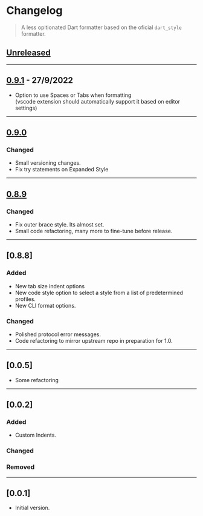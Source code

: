 # Changelog
>A less opitionated Dart formatter based on the oficial `dart_style` formatter.

## [Unreleased]


----
## [0.9.1] - 27/9/2022
- Option to use Spaces or Tabs when formatting<br> (vscode extension should automatically support it based on editor settings)

----
## [0.9.0]
### Changed
- Small versioning changes.
- Fix try statements on Expanded Style

----
## [0.8.9]
### Changed
- Fix outer brace style. Its almost set.
- Small code refactoring, many more to fine-tune before release.

----
## [0.8.8]
### Added
- New tab size indent options
- New code style option to select a style from a list of predetermined profiles.
- New CLI format options.

### Changed
- Polished protocol error messages.
- Code refactoring to mirror upstream repo in preparation for 1.0.

----
## [0.0.5]
- Some refactoring

----
## [0.0.2]
### Added
- Custom Indents.
### Changed
### Removed

----
## [0.0.1]
- Initial version.


[Unreleased]: https://github.com/xnfo-dart/dart-polisher/compare/v0.9.1...HEAD
[0.9.1]: https://github.com/xnfo-dart/dart-polisher/releases/tag/v0.9.1
[0.9.0]: https://github.com/xnfo-dart/dart-polisher/releases/tag/v0.9.0
[0.8.9]: https://github.com/xnfo-dart/dart-polisher/releases/tag/v0.8.9

